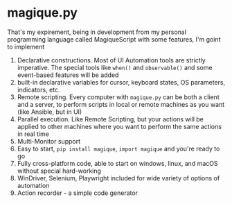 # magique.py

That's my expirement, being in development from my personal programming language called MagiqueScript
with some features, I'm goint to implement

1. Declarative constructions. Most of UI Automation tools are strictly imperative. The special tools like `when()`
and `observable()` and some event-based features will be added
2. built-in declarative variables for cursor, keyboard states, OS parameters, indicators, etc.
3. Remote scripting. Every computer with `magique.py` can be both a client and a server, to perform scripts in local
or remote machines as you want (like Ansible, but in UI)
4. Parallel execution. Like Remote Scripting, but your actions will be applied to other machines where you want
to perform the same actions in real time
5. Multi-Monitor support
6. Easy to start, `pip install magique`, `import magique` and you're ready to go
7. Fully cross-platform code, able to start on windows, linux, and macOS without special hard-working
8. WinDriver, Selenium, Playwright included for wide variety of options of automation
9. Action recorder - a simple code generator

